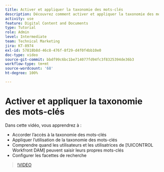 ```yaml
---
title: Activer et appliquer la taxonomie des mots-clés
description: Découvrez comment activer et appliquer la taxonomie des mots-clés, quand les personnes peuvent saisir leurs propres mots-clés, et comment configurer les facettes de recherche dans [!UICONTROL Workfront DAM].
activity: use
feature: Digital Content and Documents
type: Tutorial
role: Admin
level: Intermediate
team: Technical Marketing
jira: KT-8974
exl-id: 57818b8d-46c8-476f-8f29-d4f0f4bb10e0
doc-type: video
source-git-commit: bbdf99c6bc1be714077fd94fc3f8325394de36b3
workflow-type: tm+mt
source-wordcount: '68'
ht-degree: 100%

---
```


# Activer et appliquer la taxonomie des mots-clés

Dans cette vidéo, vous apprendrez à :

* Accorder l’accès à la taxonomie des mots-clés
* Appliquer l’utilisation de la taxonomie des mots-clés
* Comprendre quand les utilisateurs et les utilisatrices de [!UICONTROL Workfront DAM] peuvent saisir leurs propres mots-clés
* Configurer les facettes de recherche

>[!VIDEO](https://video.tv.adobe.com/v/335237/?quality=12&learn=on&enablevpops=1)

